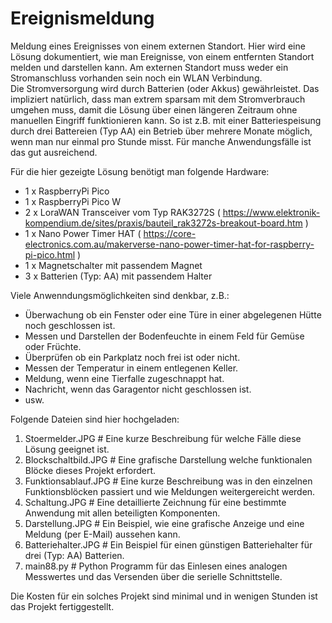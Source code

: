 # Ereignismeldung
Meldung eines Ereignisses von einem externen Standort. 
Hier wird eine Lösung dokumentiert, wie man Ereignisse, von einem entfernten Standort melden und darstellen kann. 
Am externen Standort muss weder ein Stromanschluss vorhanden sein noch ein WLAN Verbindung.  
Die Stromversorgung wird durch Batterien (oder Akkus) gewährleistet. Das impliziert natürlich, dass man extrem sparsam mit 
dem Stromverbrauch umgehen muss, damit die Lösung über einen längeren Zeitraum ohne manuellen Eingriff funktionieren kann. 
So ist z.B. mit einer Batteriespeisung durch drei Battereien (Typ AA) ein Betrieb über mehrere Monate möglich, 
wenn man nur einmal pro Stunde misst. Für manche Anwendungsfälle ist das gut ausreichend. 

Für die hier gezeigte Lösung benötigt man folgende Hardware: 
- 1 x RaspberryPi Pico 
- 1 x RaspberryPi Pico W
- 2 x LoraWAN Transceiver vom Typ RAK3272S ( https://www.elektronik-kompendium.de/sites/praxis/bauteil_rak3272s-breakout-board.htm ) 
- 1 x Nano Power Timer HAT ( https://core-electronics.com.au/makerverse-nano-power-timer-hat-for-raspberry-pi-pico.html )
- 1 x Magnetschalter mit passendem Magnet
- 3 x Batterien (Typ: AA) mit passendem Halter

Viele Anwenndungsmöglichkeiten sind denkbar, z.B.:
- Überwachung ob ein Fenster oder eine Türe in einer abgelegenen Hütte noch geschlossen ist.
- Messen und Darstellen der Bodenfeuchte in einem Feld für Gemüse oder Früchte.
- Überprüfen ob ein Parkplatz noch frei ist oder nicht.
- Messen der Temperatur in einem entlegenen Keller.
- Meldung, wenn eine Tierfalle zugeschnappt hat.
- Nachricht, wenn das Garagentor nicht geschlossen ist.
- usw.

Folgende Dateien sind hier hochgeladen: 
1. Stoermelder.JPG        # Eine kurze Beschreibung für welche Fälle diese Lösung geeignet ist.
2. Blockschaltbild.JPG    # Eine grafische Darstellung welche funktionalen Blöcke dieses Projekt erfordert.
3. Funktionsablauf.JPG    # Eine kurze Beschreibung was in den einzelnen Funktionsblöcken passiert und wie Meldungen weitergereicht werden.
4. Schaltung.JPG          # Eine detaillierte Zeichnung für eine bestimmte Anwendung mit allen beteiligten Komponenten. 
5. Darstellung.JPG        # Ein Beispiel, wie eine grafische Anzeige und eine Meldung (per  E-Mail) aussehen kann.
6. Batteriehalter.JPG     # Ein Beispiel für einen günstigen Batteriehalter für drei (Typ: AA) Batterien.
7. main88.py              # Python Programm für das Einlesen eines analogen Messwertes und das Versenden über die serielle Schnittstelle.
   
Die Kosten für ein solches Projekt sind minimal und in wenigen Stunden ist das Projekt fertiggestellt. 


